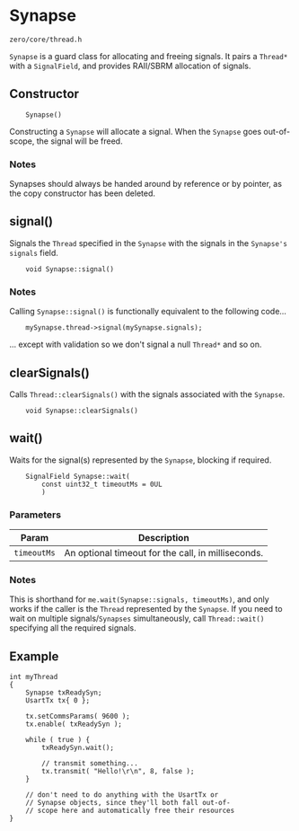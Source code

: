 # Synapse
```zero/core/thread.h```

```Synapse``` is a guard class for allocating and freeing signals. It pairs a ```Thread*``` with a ```SignalField```, and provides RAII/SBRM allocation of signals.

## Constructor
```
    Synapse()
```
Constructing a ```Synapse``` will allocate a signal. When the ```Synapse``` goes out-of-scope, the signal will be freed.

### Notes
Synapses should always be handed around by reference or by pointer, as the copy constructor has been deleted.

## signal()
Signals the ```Thread``` specified in the ```Synapse``` with the signals in the ```Synapse's``` ```signals``` field.
```
    void Synapse::signal()
```

### Notes
Calling ```Synapse::signal()``` is functionally equivalent to the following code...
```
    mySynapse.thread->signal(mySynapse.signals);
```
... except with validation so we don't signal a null ```Thread*``` and so on.

## clearSignals()
Calls ```Thread::clearSignals()``` with the signals associated with the ```Synapse```.
```
    void Synapse::clearSignals()
```

## wait()
Waits for the signal(s) represented by the ```Synapse```, blocking if required. 
```
    SignalField Synapse::wait(
        const uint32_t timeoutMs = 0UL
        )
```

### Parameters
|Param|Description|
|-----|-----------|
|```timeoutMs```|An optional timeout for the call, in milliseconds.|

### Notes
This is shorthand for ```me.wait(Synapse::signals, timeoutMs)```, and only works if the caller is the ```Thread``` represented by the ```Synapse```. If you need to wait on multiple signals/```Synapses``` simultaneously, call ```Thread::wait()``` specifying all the required signals.

## Example
```
int myThread
{
    Synapse txReadySyn;
    UsartTx tx{ 0 };

    tx.setCommsParams( 9600 );
    tx.enable( txReadySyn );

    while ( true ) {
        txReadySyn.wait();

        // transmit something...
        tx.transmit( "Hello!\r\n", 8, false );
    }

    // don't need to do anything with the UsartTx or
    // Synapse objects, since they'll both fall out-of-
    // scope here and automatically free their resources
}
```
